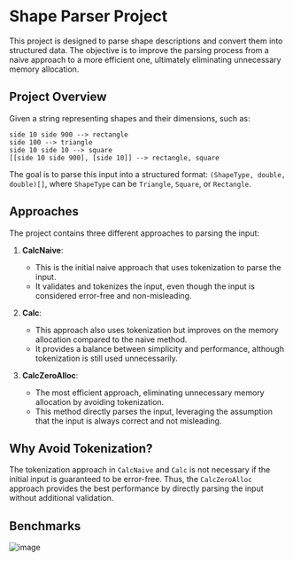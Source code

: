 
# Shape Parser Project

This project is designed to parse shape descriptions and convert them into structured data. The objective is to improve the parsing process from a naive approach to a more efficient one, ultimately eliminating unnecessary memory allocation.

## Project Overview

Given a string representing shapes and their dimensions, such as:

```plaintext
side 10 side 900 --> rectangle
side 100 --> triangle
side 10 side 10 --> square
[[side 10 side 900], [side 10]] --> rectangle, square
```

The goal is to parse this input into a structured format: `(ShapeType, double, double)[]`, where `ShapeType` can be `Triangle`, `Square`, or `Rectangle`.

## Approaches

The project contains three different approaches to parsing the input:

1. **CalcNaive**: 
   - This is the initial naive approach that uses tokenization to parse the input.
   - It validates and tokenizes the input, even though the input is considered error-free and non-misleading.

2. **Calc**: 
   - This approach also uses tokenization but improves on the memory allocation compared to the naive method.
   - It provides a balance between simplicity and performance, although tokenization is still used unnecessarily.

3. **CalcZeroAlloc**:
   - The most efficient approach, eliminating unnecessary memory allocation by avoiding tokenization.
   - This method directly parses the input, leveraging the assumption that the input is always correct and not misleading.

## Why Avoid Tokenization?

The tokenization approach in `CalcNaive` and `Calc` is not necessary if the initial input is guaranteed to be error-free. Thus, the `CalcZeroAlloc` approach provides the best performance by directly parsing the input without additional validation.

## Benchmarks
![image](https://github.com/user-attachments/assets/ebf8a585-0e30-4bf8-8772-79bbe5d4d8a7)


